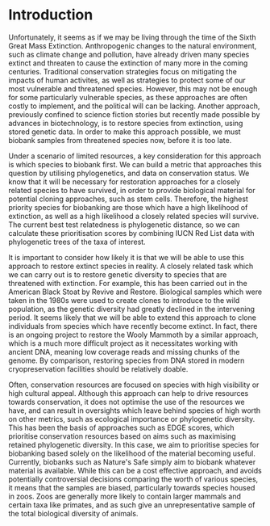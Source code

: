 # Introduction
Unfortunately, it seems as if we may be living through the time of the Sixth 
Great Mass Extinction. Anthropogenic changes to the natural environment, such 
as climate change and pollution, have already driven many species extinct and 
threaten to cause the extinction of many more in the coming centuries. 
Traditional conservation strategies focus on mitigating the impacts of human
activites, as well as strategies to protect some of our most vulnerable and 
threatened species. However, this may not be enough for some particularly
vulnerable species, as these approaches are often costly to implement, and 
the political will can be lacking. Another approach, previously confined to
science fiction stories but recently made possible by advances in 
biotechnology, is to restore species from extinction, using stored genetic 
data. In order to make this approach possible, we must biobank samples from 
threatened species now, before it is too late.

Under a scenario of limited resources, a key consideration for this approach is
which species to biobank first. We can build a metric that approaches this 
question by utilising phylogenetics, and data on conservation status. We know 
that it will be necessary for restoration approaches for a closely related 
species to have survived, in order to provide biological material for potential
cloning approaches, such as stem cells. Therefore, the highest priority species
for biobanking are those which have a high likelihood of extinction, as well as
a high likelihood a closely related species will survive. The current best test
relatedness is phylogenetic distance, so we can calculate these prioritisation
scores by combining IUCN Red List data with phylogenetic trees of the taxa of 
interest.

It is important to consider how likely it is that we will be able to use this 
approach to restore extinct species in reality. A closely related task which we
can carry out is to restore genetic diversity to species that are threatened
with extinction. For example, this has been carried out in the American Black 
Stoat by Revive and Restore. Biological samples which were taken in the 1980s
were used to create clones to introduce to the wild population, as the genetic
diversity had greatly declined in the intervening period. It seems likely that
we will be able to extend this approach to clone individuals from species which
have recently become extinct. In fact, there is an ongoing project to restore
the Wooly Mammoth by a similar approach, which is a much more difficult project
as it necessitates working with ancient DNA, meaning low coverage reads and 
missing chunks of the genome. By comparison, restoring species from DNA stored 
in modern cryopreservation facilities should be relatively doable.

Often, conservation resources are focused on species with high visibility or
high cultural appeal. Although this approach can help to drive resources
towards conservation, it does not optimise the use of the resources we have, 
and can result in oversights which leave behind species of high worth on other
metrics, such as ecological importance or phylogenetic diversity. This has been
the basis of approaches such as EDGE scores, which prioritise conservation 
resources based on aims such as maximising retained phylogenetic diversity. In 
this case, we aim to prioritise species for biobanking based solely on the 
likelihood of the material becoming useful. Currently, biobanks such as 
Nature's Safe simply aim to biobank whatever material is available. While this
can be a cost effective approach, and avoids potentially controversial 
decisions comparing the worth of various species, it means that the samples are
biased, particularly towards species housed in zoos. Zoos are generally more
likely to contain larger mammals and certain taxa like primates, and as such
give an unrepresentative sample of the total biological diversity of animals.


